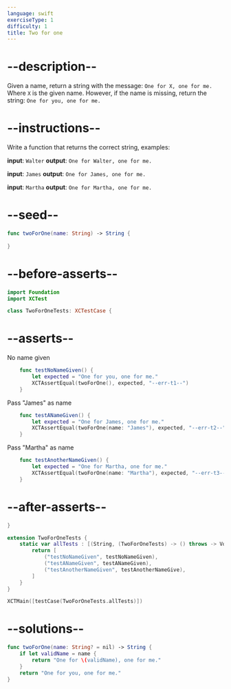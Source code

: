 ```yaml
---
language: swift
exerciseType: 1
difficulty: 1
title: Two for one
---
```


# --description--

Given a name, return a string with the message:
`One for X, one for me.`
Where `X` is the given name.
However, if the name is missing, return the string:
`One for you, one for me.`

# --instructions--

Write a function that returns the correct string, examples:

**input**: `Walter`
**output**: `One for Walter, one for me.`

**input**: `James`
**output**: `One for James, one for me.`

**input**: `Martha`
**output**: `One for Martha, one for me.`

# --seed--

```swift
func twoForOne(name: String) -> String {
    
}
```

# --before-asserts--

```swift
import Foundation
import XCTest

class TwoForOneTests: XCTestCase {
```

# --asserts--

No name given

```swift
    func testNoNameGiven() {
        let expected = "One for you, one for me."
        XCTAssertEqual(twoForOne(), expected, "--err-t1--")
    }
```

Pass "James" as name

```swift
    func testANameGiven() {
        let expected = "One for James, one for me."
        XCTAssertEqual(twoForOne(name: "James"), expected, "--err-t2--")
    }
```

Pass "Martha" as name

```swift
    func testAnotherNameGiven() {
        let expected = "One for Martha, one for me."
        XCTAssertEqual(twoForOne(name: "Martha"), expected, "--err-t3--")
    }
```

# --after-asserts--

```swift
}

extension TwoForOneTests {
    static var allTests : [(String, (TwoForOneTests) -> () throws -> Void)] {
        return [
            ("testNoNameGiven", testNoNameGiven),
            ("testANameGiven", testANameGiven),
            ("testAnotherNameGiven", testAnotherNameGive),
        ]
    }
}

XCTMain([testCase(TwoForOneTests.allTests)])
```

# --solutions--

```swift
func twoForOne(name: String? = nil) -> String {
    if let validName = name {
    	return "One for \(validName), one for me."
	}
    return "One for you, one for me."
}
```


